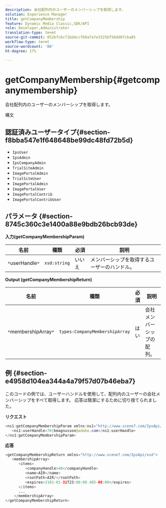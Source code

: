 ```yaml
---
description: 会社配列内のユーザーのメンバーシップを取得します。
solution: Experience Manager
title: getCompanyMembership
feature: Dynamic Media Classic,SDK/API
role: Developer,Administrator
translation-type: tm+mt
source-git-commit: 052bfcbcf1bd4ccf60afa7e3325bf58dd07cba85
workflow-type: tm+mt
source-wordcount: '88'
ht-degree: 17%

---
```



# getCompanyMembership{#getcompanymembership}

会社配列内のユーザーのメンバーシップを取得します。

構文

## 認証済みユーザータイプ{#section-f8bba547e1f648648be99dc48fd72b5d}

* `IpsUser`
* `IpsAdmin`
* `IpsCompanyAdmin`
* `TrialSiteAdmin`
* `ImagePortalAdmin`
* `TrialSiteUser`
* `ImagePortalAdmin`
* `ImagePortalUser`
* `ImagePortalContrib`
* `ImagePortalContribUser`

## パラメータ {#section-8745c360c3e1400a88e9bdb26bcb93de}

**入力(getCompanyMembershipParam)**

| 名前 | 種類 | 必須 | 説明 |
|---|---|---|---|
| `*`userHandle`*` | `xsd:string` | いいえ | メンバーシップを取得するユーザーのハンドル。 |

**Output (getCompanyMembershipReturn)**

| 名前 | 種類 | 必須 | 説明 |
|---|---|---|---|
| `*`membershipArray`*` | `types:CompanyMembershipArray` | はい | 会社メンバーシップの配列。 |

## 例 {#section-e4958d104ea344a4a79f57d07b46eba7}

このコードの例では、ユーザーハンドルを使用して、配列内のユーザーの会社メンバーシップをすべて取得します。 応答は簡潔にするために切り捨てられました。

**リクエスト**

```java
<ns1:getCompanyMembershipParam xmlns:ns1="http://www.scene7.com/IpsApi/xsd">
   <ns1:userHandle>70|kmagnusson@adobe.com</ns1:userHandle>
</ns1:getCompanyMembershipParam>
```

**応答**

```java
<getCompanyMembershipReturn xmlns="http://www.scene7.com/IpsApi/xsd">
   <membershipArray>
      <items>
         <companyHandle>48</companyHandle>
         <name>AIR</name>
         <rootPath>AIR/</rootPath>
         <expires>2101-01-31T23:00:00.485-08:00</expires>
      </items>
      ...
    </membershipArray>
</getCompanyMembershipReturn>
```

